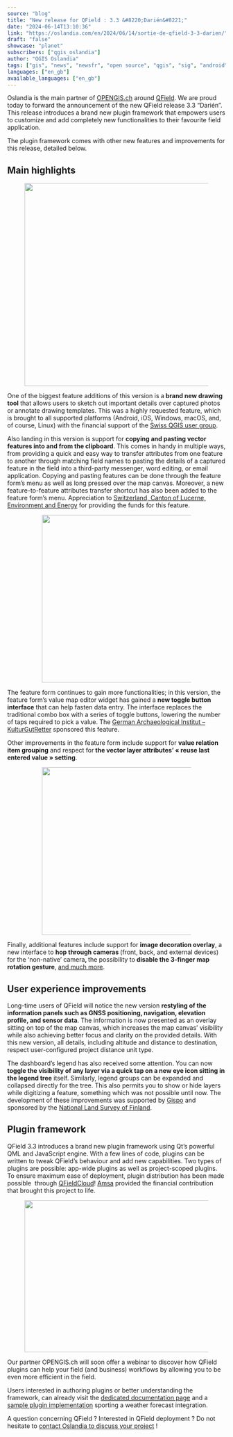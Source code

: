 ```yaml
---
source: "blog"
title: "New release for QField : 3.3 &#8220;Darién&#8221;"
date: "2024-06-14T13:10:36"
link: "https://oslandia.com/en/2024/06/14/sortie-de-qfield-3-3-darien/"
draft: "false"
showcase: "planet"
subscribers: ["qgis_oslandia"]
author: "QGIS Oslandia"
tags: ["gis", "news", "newsfr", "open source", "qgis", "sig", "android", "annonce", "apple", "mobile", "opengis.ch", "qfield", "survey", "terrain"]
languages: ["en_gb"]
available_languages: ["en_gb"]
---
```


<p>Oslandia is the main partner of <a href="https://opengis.ch">OPENGIS.ch</a> around <a href="https://qfield.org">QField</a>. We are proud today to forward the announcement of the new QField release 3.3 &#8220;Darién&#8221;. This release introduces a brand new plugin framework that empowers users to customize and add completely new functionalities to their favourite field application.</p>
<p>The plugin framework comes with other new features and improvements for this release, detailed below.</p>
<h2 class="wp-block-heading">Main highlights</h2>
<figure class="wp-block-image size-full"><img alt="" class="wp-image-14432" height="467" src="https://i0.wp.com/www.opengis.ch/wp-content/uploads/2024/06/33splash.png?resize=750%2C467&amp;ssl=1" width="750" /></figure>
<p>One of the biggest feature additions of this version is a<strong> brand new drawing tool</strong> that allows users to sketch out important details over captured photos or annotate drawing templates. This was a highly requested feature, which is brought to all supported platforms (Android, iOS, Windows, macOS, and, of course, Linux) with the financial support of the <a href="http://qgis.ch">Swiss QGIS user group</a>.</p>
<p>Also landing in this version is support for <strong>copying and pasting vector features into and from the clipboard</strong>. This comes in handy in multiple ways, from providing a quick and easy way to transfer attributes from one feature to another through matching field names to pasting the details of a captured feature in the field into a third-party messenger, word editing, or email application. Copying and pasting features can be done through the feature form’s menu as well as long pressed over the map canvas. Moreover, a new feature-to-feature attributes transfer shortcut has also been added to the feature form’s menu. Appreciation to <a href="https://uwe.lu.ch/" rel="noreferrer noopener" target="_blank">Switzerland, Canton of Lucerne, Environment and Energy</a> for providing the funds for this feature.</p>
<figure class="wp-block-gallery has-nested-images columns-default is-cropped wp-block-gallery-1 is-layout-flex wp-block-gallery-is-layout-flex">
<figure class="wp-block-image size-large"><img alt="" class="wp-image-14433" height="386" src="https://i0.wp.com/www.opengis.ch/wp-content/uploads/2024/06/transfer_attributes.png?resize=750%2C386&amp;ssl=1" width="750" /></figure>
</figure>
<p>The feature form continues to gain more functionalities; in this version, the feature form’s value map editor widget has gained a <strong>new toggle button interface</strong> that can help fasten data entry. The interface replaces the traditional combo box with a series of toggle buttons, lowering the number of taps required to pick a value. The <a href="https://www.kulturgutretter.org/en/home-2/">German Archaeological Institut – KulturGutRetter</a> sponsored this feature.</p>
<p>Other improvements in the feature form include support for <strong>value relation item grouping</strong> and respect for<strong> the vector layer attributes’ « reuse last entered value » setting</strong>.</p>
<figure class="wp-block-gallery has-nested-images columns-default is-cropped wp-block-gallery-2 is-layout-flex wp-block-gallery-is-layout-flex">
<figure class="wp-block-image size-large"><img alt="" class="wp-image-14434" height="386" src="https://i0.wp.com/www.opengis.ch/wp-content/uploads/2024/06/value_map_buttons.png?resize=750%2C386&amp;ssl=1" width="750" /></figure>
</figure>
<p>Finally, additional features include support for <strong>image decoration overlay</strong>, a new interface to <strong>hop through cameras </strong>(front, back, and external devices) for the ‘non-native’ camera<strong>, </strong>the possibility to<strong> disable the 3-finger map rotation gesture</strong>, <a href="https://github.com/opengisch/QField/releases/tag/v3.3.0">and much more</a>.</p>
<h2 class="wp-block-heading"><strong>User experience improvements</strong></h2>
<p>Long-time users of QField will notice the new version <strong>restyling of the information panels such as GNSS positioning, navigation, elevation profile, and sensor data</strong>. The information is now presented as an overlay sitting on top of the map canvas, which increases the map canvas’ visibility while also achieving better focus and clarity on the provided details. With this new version, all details, including altitude and distance to destination, respect user-configured project distance unit type.</p>
<p>The dashboard’s legend has also received some attention. You can now <strong>toggle the visibility of any layer via a quick tap on a new eye icon sitting in the legend tree</strong> itself. Similarly, legend groups can be expanded and collapsed directly for the tree. This also permits you to show or hide layers while digitizing a feature, something which was not possible until now. The development of these improvements was supported by <a href="https://www.gispo.fi/en">Gispo</a> and sponsored by the <a href="https://www.maanmittauslaitos.fi/en">National Land Survey of Finland</a>.</p>
<h2 class="wp-block-heading"><strong>Plugin framework</strong></h2>
<p>QField 3.3 introduces a brand new plugin framework using Qt’s powerful QML and JavaScript engine. With a few lines of code, plugins can be written to tweak QField’s behaviour and add new capabilities. Two types of plugins are possible: app-wide plugins as well as project-scoped plugins. To ensure maximum ease of deployment, plugin distribution has been made possible  through <a href="https://qfield.cloud" rel="noreferrer noopener" target="_blank">QFieldCloud</a>! <a href="https://www.amsa.it/en/cittadini" rel="noreferrer noopener" target="_blank">Amsa</a> provided the financial contribution that brought this project to life.</p>
<figure class="wp-block-image size-large"><img alt="" class="wp-image-14443" height="350" src="https://i0.wp.com/www.opengis.ch/wp-content/uploads/2024/06/WhatsApp-Image-2024-06-10-at-14.52.50.jpeg?resize=750%2C350&amp;ssl=1" width="750" /></figure>
<p>Our partner OPENGIS.ch will soon offer a webinar to discover how QField plugins can help your field (and business) workflows by allowing you to be even more efficient in the field.</p>
<p>Users interested in authoring plugins or better understanding the framework, can already visit the <a href="https://docs.qfield.org/how-to/plugins/" rel="noreferrer noopener" target="_blank">dedicated documentation page</a> and a <a href="https://github.com/opengisch/qfield-weather-forecast">sample plugin implementation</a> sporting a weather forecast integration.</p>
<p>A question concerning QField ? Interested in QField deployment ? Do not hesitate to <a href="mailto://infos+qfield@oslandia.com">contact Oslandia to discuss your project</a> !</p>
<p>&nbsp;</p>
